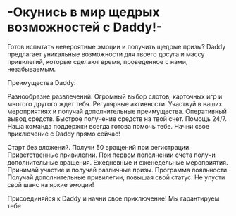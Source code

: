 # -Окунись в мир щедрых возможностей с Daddy!-
Готов испытать невероятные эмоции и получить щедрые призы? 
Daddy предлагает уникальные возможности для твоего досуга и массу привилегий, которые сделают время, проведенное с нами, незабываемым.

Преимущества Daddy:

Разнообразие развлечений. Огромный выбор слотов, карточных игр и многого другого ждет тебя.
Регулярные активности. Участвуй в наших мероприятиях и получай дополнительные преимущества.
Оперативный вывод средств. Быстрое получение средств на твой счет.
Помощь 24/7. Наша команда поддержки всегда готова помочь тебе.
Начни свое приключение с Daddy прямо сейчас!

Старт без вложений. Получи 50 вращений при регистрации.
Приветственные привилегии. При первом пополнении счета получи дополнительные вращения.
Ежедневные и еженедельные мероприятия. Принимай участие и получай различные призы.
Программа лояльности. Получай дополнительные привилегии, повышая свой статус.
Не упусти свой шанс на яркие эмоции!

Присоединяйся к Daddy и начни свое приключение! Мы гарантируем тебе

